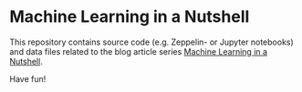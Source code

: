 # Machine Learning in a Nutshell

This repository contains source code (e.g. Zeppelin- or Jupyter notebooks) and data files related to the blog article series [Machine Learning in a Nutshell](http://www.openforce.com/blog/?category_name=machine-learning).

Have fun!
